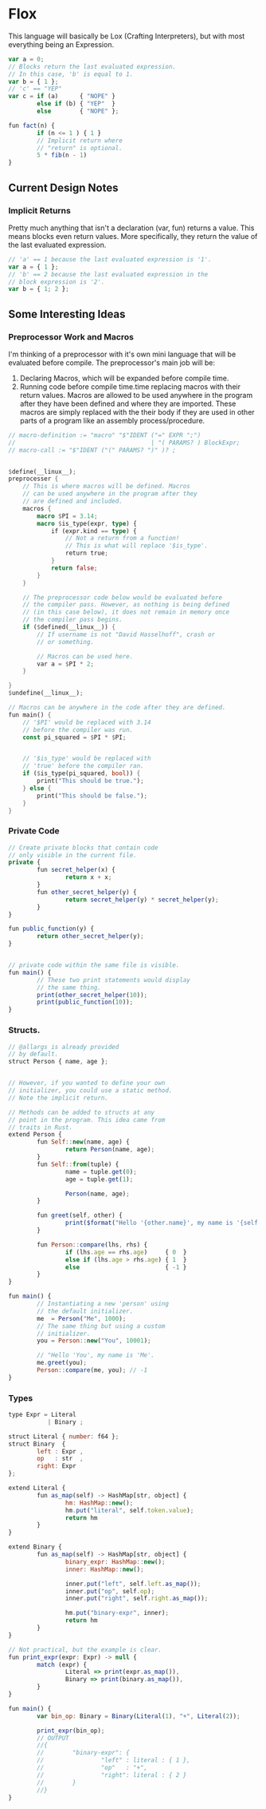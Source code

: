 # Flox
This language will basically be Lox (Crafting Interpreters), but with most everything
being an Expression.


```js
var a = 0;
// Blocks return the last evaluated expression.
// In this case, 'b' is equal to 1.
var b = { 1 };
// 'c' == "YEP"
var c = if (a)      { "NOPE" }
        else if (b) { "YEP"  }
        else        { "NOPE" };

fun fact(n) {
        if (n <= 1 ) { 1 }
        // Implicit return where
        // "return" is optional.
        5 * fib(n - 1)
}
```

## Current Design Notes
### Implicit Returns
Pretty much anything that isn't a declaration (var, fun) returns
a value. This means blocks even return values. More specifically,
they return the value of the last evaluated expression.
```js
// 'a' == 1 because the last evaluated expression is '1'.
var a = { 1 };
// 'b' == 2 because the last evaluated expression in the
// block expression is '2'.
var b = { 1; 2 };
```

## Some Interesting Ideas
### Preprocessor Work and Macros
I'm thinking of a preprocessor with it's own mini language that will 
be evaluated before compile. The preprocessor's main job will be:
 1. Declaring Macros, which will be expanded before compile time.
 2. Running code before compile time.time replacing macros with their return values.
Macros are allowed to be used anywhere in the program after they have
been defined and where they are imported. These macros are simply 
replaced with the their body if they are used in other parts
of a program like an assembly process/procedure.

```rs
// macro-definition := "macro" "$"IDENT ("=" EXPR ";")
//                                      | "( PARAMS? ) BlockExpr;
// macro-call := "$"IDENT ("(" PARAMS? ")" )? ;


$define(__linux__);
preprocesser {
    // This is where macros will be defined. Macros
    // can be used anywhere in the program after they
    // are defined and included.
    macros {
        macro $PI = 3.14;
        macro $is_type(expr, type) { 
            if (expr.kind == type) {
                // Not a return from a function!
                // This is what will replace '$is_type'.
                return true;
            }
            return false;
        }
    }

    // The preprocessor code below would be evaluated before
    // the compiler pass. However, as nothing is being defined 
    // (in this case below), it does not remain in memory once 
    // the compiler pass begins.
    if ($defined(__linux__)) {
        // If username is not "David Hasselhoff", crash or
        // or something.

        // Macros can be used here.
        var a = $PI * 2;
    }

}
$undefine(__linux__);

// Macros can be anywhere in the code after they are defined.
fun main() {
    // '$PI' would be replaced with 3.14
    // before the compiler was run.
    const pi_squared = $PI * $PI;


    // '$is_type' would be replaced with
    // 'true' before the compiler ran.
    if ($is_type(pi_squared, bool)) {
        print("This should be true.");
    } else {
        print("This should be false.");
    }
}
```


### Private Code

```js
// Create private blocks that contain code
// only visible in the current file.
private {
        fun secret_helper(x) { 
                return x + x; 
        }
        fun other_secret_helper(y) {
                return secret_helper(y) * secret_helper(y);
        }
}

fun public_function(y) {
        return other_secret_helper(y);
}


// private code within the same file is visible.
fun main() {
        // These two print statements would display
        // the same thing.
        print(other_secret_helper(10));
        print(public_function(10));
}
```

### Structs.
```js
// @allargs is already provided
// by default.
struct Person { name, age };


// However, if you wanted to define your own 
// initializer, you could use a static method.
// Note the implicit return.

// Methods can be added to structs at any
// point in the program. This idea came from
// traits in Rust.
extend Person {
        fun Self::new(name, age) { 
                return Person(name, age);
        }
        fun Self::from(tuple) {
                name = tuple.get(0);
                age = tuple.get(1);

                Person(name, age);
        }

        fun greet(self, other) {
                print($format("Hello '{other.name}', my name is '{self.name}'." ));
        }

        fun Person::compare(lhs, rhs) {
                if (lhs.age == rhs.age)     { 0  }
                else if (lhs.age > rhs.age) { 1  }
                else                        { -1 }
        }
}

fun main() {
        // Instantiating a new 'person' using
        // the default initializer.
        me  = Person("Me", 1000);
        // The same thing but using a custom
        // initializer.
        you = Person::new("You", 10001);

        // "Hello 'You', my name is 'Me'.
        me.greet(you);            
        Person::compare(me, you); // -1
}
```

### Types
```js
type Expr = Literal
           | Binary ;

struct Literal { number: f64 };
struct Binary  { 
        left : Expr , 
        op   : str  ,
        right: Expr 
};

extend Literal {
        fun as_map(self) -> HashMap[str, object] { 
                hm: HashMap::new();
                hm.put("literal", self.token.value);
                return hm
        }
}

extend Binary {
        fun as_map(self) -> HashMap[str, object] { 
                binary_expr: HashMap::new();
                inner: HashMap::new();

                inner.put("left", self.left.as_map());
                inner.put("op", self.op);
                inner.put("right", self.right.as_map());

                hm.put("binary-expr", inner);
                return hm
        }
}

// Not practical, but the example is clear.
fun print_expr(expr: Expr) -> null {
        match (expr) {
                Literal => print(expr.as_map()),
                Binary => print(binary.as_map()),
        }
}

fun main() {
        var bin_op: Binary = Binary(Literal(1), "+", Literal(2));

        print_expr(bin_op);
        // OUTPUT
        //{
        //        "binary-expr": {
        //                "left" : literal : { 1 },
        //                "op"   : "+",
        //                "right": literal : { 2 }
        //        }
        //}
}

```